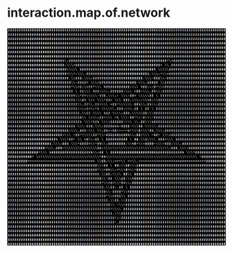 # interaction.map.of.network
![pnh](https://github.com/Kraus17th/interaction.map.of.network/blob/main/Map%20of%20Network/Assets/pnh.jpg)
